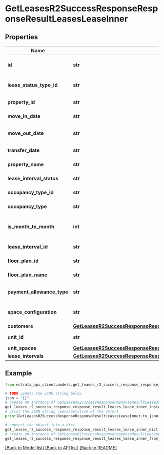 # GetLeasesR2SuccessResponseResponseResultLeasesLeaseInner


## Properties

Name | Type | Description | Notes
------------ | ------------- | ------------- | -------------
**id** | **str** | Unique identifier for the lease | 
**lease_status_type_id** | **str** | Status type identifier for the lease | 
**property_id** | **str** | Property identifier | 
**move_in_date** | **str** | Move-in date of the lease | 
**move_out_date** | **str** | Move-out date of the lease | 
**transfer_date** | **str** | Transfer date of the lease | 
**property_name** | **str** | Name of the property | 
**lease_interval_status** | **str** | Status of the lease interval | 
**occupancy_type_id** | **str** | Occupancy type ID | 
**occupancy_type** | **str** | Type of occupancy | 
**is_month_to_month** | **int** | Indicates if the lease is month-to-month | 
**lease_interval_id** | **str** | Lease interval ID | 
**floor_plan_id** | **str** | ID of the floor plan | 
**floor_plan_name** | **str** | Name of the floor plan | 
**payment_allowance_type** | **str** | Type of payment allowance | 
**space_configuration** | **str** | Configuration of the unit space | 
**customers** | [**GetLeasesR2SuccessResponseResponseResultLeasesLeaseInnerCustomers**](GetLeasesR2SuccessResponseResponseResultLeasesLeaseInnerCustomers.md) |  | 
**unit_id** | **str** | Unit ID of the lease | 
**unit_spaces** | [**GetLeasesR2SuccessResponseResponseResultLeasesLeaseInnerUnitSpaces**](GetLeasesR2SuccessResponseResponseResultLeasesLeaseInnerUnitSpaces.md) |  | 
**lease_intervals** | [**GetLeasesR2SuccessResponseResponseResultLeasesLeaseInnerLeaseIntervals**](GetLeasesR2SuccessResponseResponseResultLeasesLeaseInnerLeaseIntervals.md) |  | 

## Example

```python
from entrata_api_client.models.get_leases_r2_success_response_response_result_leases_lease_inner import GetLeasesR2SuccessResponseResponseResultLeasesLeaseInner

# TODO update the JSON string below
json = "{}"
# create an instance of GetLeasesR2SuccessResponseResponseResultLeasesLeaseInner from a JSON string
get_leases_r2_success_response_response_result_leases_lease_inner_instance = GetLeasesR2SuccessResponseResponseResultLeasesLeaseInner.from_json(json)
# print the JSON string representation of the object
print(GetLeasesR2SuccessResponseResponseResultLeasesLeaseInner.to_json())

# convert the object into a dict
get_leases_r2_success_response_response_result_leases_lease_inner_dict = get_leases_r2_success_response_response_result_leases_lease_inner_instance.to_dict()
# create an instance of GetLeasesR2SuccessResponseResponseResultLeasesLeaseInner from a dict
get_leases_r2_success_response_response_result_leases_lease_inner_from_dict = GetLeasesR2SuccessResponseResponseResultLeasesLeaseInner.from_dict(get_leases_r2_success_response_response_result_leases_lease_inner_dict)
```
[[Back to Model list]](../README.md#documentation-for-models) [[Back to API list]](../README.md#documentation-for-api-endpoints) [[Back to README]](../README.md)


